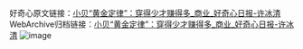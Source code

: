 好奇心原文链接：[小贝“黄金定律”：穿得少才赚得多_商业_好奇心日报-许冰清](https://www.qdaily.com/articles/3057.html)
WebArchive归档链接：[小贝“黄金定律”：穿得少才赚得多_商业_好奇心日报-许冰清](http://web.archive.org/web/20190623151456/https://www.qdaily.com/articles/3057.html)
![image](http://ww3.sinaimg.cn/large/007d5XDply1g3v6l76zqhj30u02mvnof)